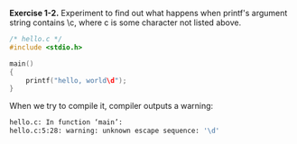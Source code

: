 **Exercise 1-2.** Experiment to find out what happens when printf's argument
string contains \c, where c is some character not listed above.
```c
/* hello.c */
#include <stdio.h>

main()
{
    printf("hello, world\d");
}
```
When we try to compile it, compiler outputs a warning:
```sh
hello.c: In function ‘main’:
hello.c:5:28: warning: unknown escape sequence: '\d'
```
